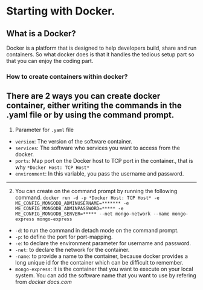 # Starting with Docker.
## What is a Docker?
Docker is a platform that is designed to help developers build, share and run containers. So what docker does is that it handles the tedious setup part so that you can enjoy the coding part.

### How to create containers within docker?

There are 2 ways you can create docker container, either writing the commands in the .yaml file or by using the command prompt. 
-----
1. Parameter for `.yaml` file
- `version`: The version of the software container.
- `services`: The software who services you want to access from the docker.
- `ports`: Map port on the Docker host to TCP port in the container., that is why `*Docker Host: TCP Host*`
- `environment`: In this variable, you pass the username and password.
-----
2. You can create on the command prompt by running the following command.
`docker run -d -p *Docker Host: TCP Host* -e ME_CONFIG_MONGODB_ADMINUSERNAME=******* -e ME_CONFIG_MONGODB_ADMINPASSWORD=***** -e ME_CONFIG_MONGODB_SERVER=***** --net mongo-network --name mongo-express mongo-express`
- `-d`: to run the command in detach mode on the command prompt.
- `-p`: to define the port for port-mapping.
- `-e`: to declare the environment parameter for username and password.
- `-net`: to declare the network for the container.
- `-name`: to provide a name to the container, because docker provides a long unique id for the container which can be difficult to remember.
- `mongo-express`: it is the container that you want to execute on your local system. You can add the software name that you want to use by refering from *docker docs.com*
